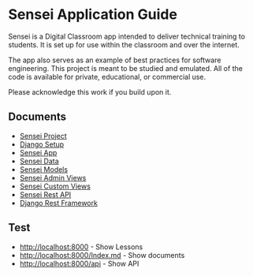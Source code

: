 # Sensei Application Guide

Sensei is a Digital Classroom app intended to deliver technical training to students.  It is
set up for use within the classroom and over the internet.

The app also serves as an example of best practices for software engineering. This project is
meant to be studied and emulated.  All of the code is available for private, educational, or 
commercial use.

Please acknowledge this work if you build upon it.


## Documents

* [Sensei Project](Project.md)
* [Django Setup](DjangoContext.md)
* [Sensei App](App.md)
* [Sensei Data](Data.md)
* [Sensei Models](Models.md)
* [Sensei Admin Views](Admin.md)
* [Sensei Custom Views](Views.md)
* [Sensei Rest API](RestApi.md)
* [Django Rest Framework](Django-Rest.md)


## Test

* [http://localhost:8000](http://localhost:8000) - Show Lessons
* [http://localhost:8000/Index.md](http://localhost:8000/Index.md) - Show documents
* [http://localhost:8000/api](http://localhost:8000/api/) - Show API
